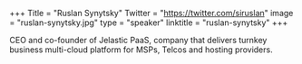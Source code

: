 +++
Title = "Ruslan Synytsky"
Twitter = "https://twitter.com/siruslan"
image = "ruslan-synytsky.jpg"
type = "speaker"
linktitle = "ruslan-synytsky"
+++

CEO and co-founder of Jelastic PaaS, company that delivers turnkey business multi-cloud platform for MSPs, Telcos and hosting providers.
